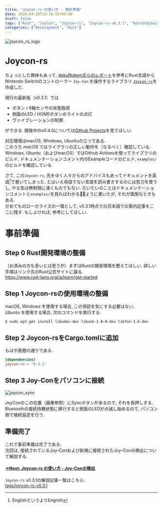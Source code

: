 ```yaml
---
title: "Joycon-rs の使い方 - 事前準備"
date: 2020-04-28T14:16:25+09:00
draft: false
tags: ["Rust", "JoyCon", "Joycon-rs", "Joycon-rs-v0.3.1", "NintendoSwitch"]
categories: ["Development", "Rust"]
---
```


![joycon_rs_logo](../images/joycon-rs.png)

# Joycon-rs
ちょっとした興味もあって, [dekuNukem氏らのレポート](https://github.com/dekuNukem/Nintendo_Switch_Reverse_Engineering)を参考にRust言語からNintendo Switchのコントローラー `Joy-Con` を操作するライブラリ [`Joycon-rs`](https://github.com/KaiseiYokoyama/joycon-rs)を作成した. 

現行の最新版（v0.3.1）では

- ボタン / 6軸センサの状態取得
- 側面のLED / HOMEボタンのライトの点灯
- ヴァイブレーションの制御

ができる. 開発中のv0.4.0については[Github Projects](https://github.com/KaiseiYokoyama/joycon-rs/projects/5)を見てほしい. 

対応環境はmacOS, Windows, Ubuntuの三つである.   
このうち *macOS* ではライブラリの正しい動作を（なるべく）確認している.   
Windows, Ubuntu（およびmacOS）ではGithub Actionsを使ってライブラリのビルド, ドキュメンテーションコメント内のExampleコードのビルド, `examples/`のビルドを確認している. 

さて, この`Joycon-rs`, 先をゆく人々からのアドバイスもあってドキュメントを英語[^1]で書いてしまった. 
とはいえ母語でない言語を読み書きするのには気力を使うし, やる気は無制限に湧くものでもない. 
だいたいのことはドキュメンテーションコメントと`examples/`を見ればわかるように書いたが, それが面倒なときもある.   
せめてものローカライズの一環として, v0.3.1時点での日本語での案内記事をここに残す. もしよければ, 参考にしてほしい. 

# 事前準備
## Step 0 Rust開発環境の整備
（お済みの方も多いとは思うが）まずはRustの開発環境を整えてほしい. 
詳しい手順はリンク先のRust公式サイトに譲る.   
https://www.rust-lang.org/ja/learn/get-started

## Step 1 Joycon-rsの使用環境の整備
macOS, Windows を使用する場合, この項目を気にする必要はない.   
*Ubuntu* を使用する場合, 次のコマンドを実行する. 
```bash
$ sudo apt-get install libudev-dev libusb-1.0-0-dev libfox-1.6-dev
```

## Step 2 Joycon-rsをCargo.tomlに追加
もはや表題の通りである. 
```toml Cargo.toml
[dependencies]
joycon-rs = "0.3.1"
```

## Step 3 Joy-Conをパソコンに接続
![joycon_sync](../images/joycon_sync.png)

JoyConのこの位置（画像参照）にSyncボタンがあるので, それを長押しする. Bluetoothの接続待機状態に移行すると側面のLEDが点滅し始めるので, パソコン側で接続設定を行う. 

## 準備完了
これで事前準備は完了である.   
次回は, 接続されているJoy-Conおよび新規に接続されたJoy-Conの検出について解説する. 

#### [->Next: Joycon-rs の使い方 - Joy-Conの検出](../001)

`Joycon-rs` v0.3.1の解説記事一覧はこちら.  
[tags/joycon-rs-v0.3.1](/tags/joycon-rs-v0.3.1/)

[^1]: EnglishというよりEngrish